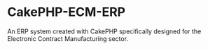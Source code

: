CakePHP-ECM-ERP
===============

An ERP system created with CakePHP specifically designed for the Electronic Contract Manufacturing sector.